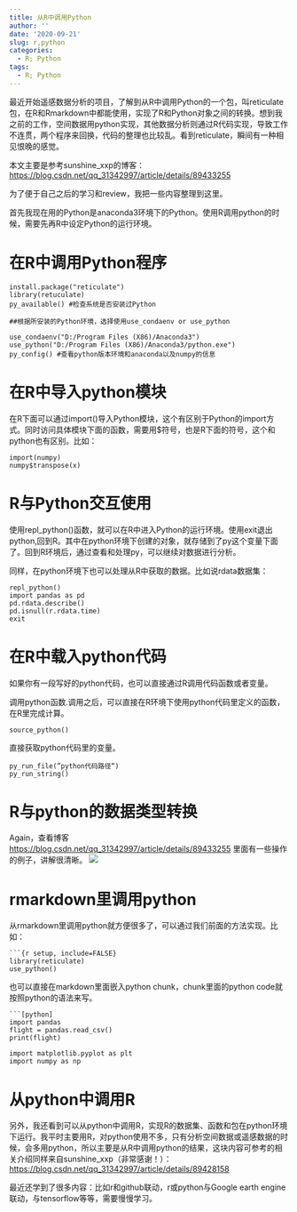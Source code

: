 ```yaml
---
title: 从R中调用Python
author: ''
date: '2020-09-21'
slug: r,python
categories:
  - R; Python
tags:
  - R; Python
---
```


最近开始遥感数据分析的项目，了解到从R中调用Python的一个包，叫reticulate包，在R和Rmarkdown中都能使用，实现了R和Python对象之间的转换。想到我之前的工作，空间数据用python实现，其他数据分析则通过R代码实现，导致工作不连贯，两个程序来回换，代码的整理也比较乱。看到reticulate，瞬间有一种相见恨晚的感觉。

本文主要是参考sunshine_xxp的博客：https://blog.csdn.net/qq_31342997/article/details/89433255

为了便于自己之后的学习和review，我把一些内容整理到这里。

首先我现在用的Python是anaconda3环境下的Python。使用R调用python的时候，需要先再R中设定Python的运行环境。

# 在R中调用Python程序

```{r}
install.package("reticulate")
library(retuculate)
py_available() #检查系统是否安装过Python

##根据所安装的Python环境，选择使用use_condaenv or use_python

use_condaenv("D:/Program Files (X86)/Anaconda3")
use_python("D:/Program Files (X86)/Anaconda3/python.exe")
py_config() #查看python版本环境和anaconda以及numpy的信息
```

# 在R中导入python模块

在R下面可以通过import()导入Python模块，这个有区别于Python的import方式。同时访问具体模块下面的函数，需要用$符号，也是R下面的符号，这个和python也有区别。比如：

```{r}
import(numpy)
numpy$transpose(x)
```

# R与Python交互使用

使用repl_python()函数，就可以在R中进入Python的运行环境。使用exit退出python,回到R。其中在python环境下创建的对象，就存储到了py这个变量下面了。回到R环境后，通过查看和处理py，可以继续对数据进行分析。

同样，在python环境下也可以处理从R中获取的数据。比如说rdata数据集：

```{r}
repl_python()
import pandas as pd
pd.rdata.describe()
pd.isnull(r.rdata.time)
exit
```

# 在R中载入python代码

如果你有一段写好的python代码，也可以直接通过R调用代码函数或者变量。

调用python函数.调用之后，可以直接在R环境下使用python代码里定义的函数，在R里完成计算。
```{r}
source_python()
```

直接获取python代码里的变量。
```{r}
py_run_file(”python代码路径“)
py_run_string()
```

# R与python的数据类型转换

Again，查看博客 https://blog.csdn.net/qq_31342997/article/details/89433255 里面有一些操作的例子，讲解很清晰。
![](/Fig/20200921.png)

# rmarkdown里调用python

从rmarkdown里调用python就方便很多了，可以通过我们前面的方法实现。比如：

```
```{r setup, include=FALSE}
library(reticulate)
use_python()
```

也可以直接在markdown里面嵌入python chunk，chunk里面的python code就按照python的语法来写。

```{python}
```[python]
import pandas
flight = pandas.read_csv()
print(flight)

import matplotlib.pyplot as plt
import numpy as np
```

# 从python中调用R

另外，我还看到可以从python中调用R，实现R的数据集、函数和包在python环境下运行。我平时主要用R，对python使用不多，只有分析空间数据或遥感数据的时候，会多用python，所以主要是从R中调用python的结果，这块内容可参考的相关介绍同样来自sunshine_xxp（非常感谢！）：https://blog.csdn.net/qq_31342997/article/details/89428158


最近还学到了很多内容：比如r和github联动，r或python与Google earth engine联动，与tensorflow等等，需要慢慢学习。



